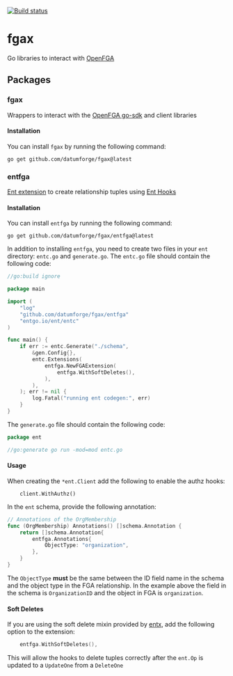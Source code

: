 [![Build status](https://badge.buildkite.com/9884d4aae19682480e179efef95198c4db6fc1a26d9bcce22f.svg)](https://buildkite.com/datum/fgax)

# fgax

Go libraries to interact with [OpenFGA](https://openfga.dev/)

## Packages

### fgax

Wrappers to interact with the [OpenFGA go-sdk](https://github.com/openfga/go-sdk) and client libraries

#### Installation

You can install `fgax` by running the following command:

```shell
go get github.com/datumforge/fgax@latest
```

### entfga

[Ent extension](https://entgo.io/docs/extensions/) to create relationship tuples using [Ent Hooks](https://entgo.io/docs/hooks/)

#### Installation

You can install `entfga` by running the following command:

```shell
go get github.com/datumforge/fgax/entfga@latest
```

In addition to installing `entfga`, you need to create two files in your `ent` directory: `entc.go` and `generate.go`.
The `entc.go` file should contain the following code:

```go
//go:build ignore

package main

import (
	"log"
	"github.com/datumforge/fgax/entfga"
	"entgo.io/ent/entc"
)

func main() {
	if err := entc.Generate("./schema",
		&gen.Config{},
		entc.Extensions(
            entfga.NewFGAExtension(
                entfga.WithSoftDeletes(),
            ),
		),
	); err != nil {
		log.Fatal("running ent codegen:", err)
	}
}
```

The `generate.go` file should contain the following code:

```go
package ent

//go:generate go run -mod=mod entc.go
```

#### Usage

When creating the `*ent.Client` add the following to enable the authz hooks:

```
	client.WithAuthz()
```

In the `ent` schema, provide the following annotation:

```go 
// Annotations of the OrgMembership
func (OrgMembership) Annotations() []schema.Annotation {
	return []schema.Annotation{
		entfga.Annotations{
			ObjectType: "organization",
		},
	}
}
```

The `ObjectType` **must** be the same between the ID field name in the schema and the object type in the FGA relationship. In the example above
the field in the schema is `OrganizationID` and the object in FGA is `organization`. 

#### Soft Deletes

If you are using the soft delete mixin provided by [entx](https://github.com/datumforge/datum/blob/authz-hooks/internal/entx/softdeletes.go), add 
the following option to the extension:

```go
    entfga.WithSoftDeletes(),
```

This will allow the hooks to delete tuples correctly after the `ent.Op` is updated to a `UpdateOne` from a `DeleteOne`